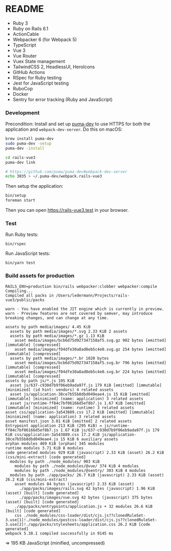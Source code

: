 # README

- Ruby 3
- Ruby on Rails 6.1
- ActionCable
- Webpacker 6 (for Webpack 5)
- TypeScript
- Vue 3
- Vue Router
- Vuex State management
- TailwindCSS 2, HeadlessUI, HeroIcons
- GitHub Actions
- RSpec for Ruby testing
- Jest for JavaScript testing
- RuboCop
- Docker
- Sentry for error tracking (Ruby and JavaScript)

### Development

Precondition: Install and set up [puma-dev](https://github.com/puma/puma-dev) to use HTTPS for both the application and `webpack-dev-server`. Do this on macOS:

```bash
brew install puma-dev
sudo puma-dev -setup
puma-dev -install

cd rails-vue3
puma-dev link

# https://github.com/puma/puma-dev#webpack-dev-server
echo 3035 > ~/.puma-dev/webpack.rails-vue3
```

Then setup the application:

```bash
bin/setup
foreman start
```

Then you can open https://rails-vue3.test in your browser.

### Test

Run Ruby tests:

```
bin/rspec
```

Run JavaScript tests:

```
bin/yarn test
```

### Build assets for production

```
RAILS_ENV=production bin/rails webpacker:clobber webpacker:compile
Compiling...
Compiled all packs in /Users/ledermann/Projects/rails-vue3/public/packs

warn - You have enabled the JIT engine which is currently in preview.
warn - Preview features are not covered by semver, may introduce breaking changes, and can change at any time.

assets by path media/images/ 4.45 KiB
  assets by path media/images/*.svg 2.33 KiB 2 assets
  assets by path media/images/*.gz 1.13 KiB
    asset media/images/bcb6d75d927347158af5.svg.gz 902 bytes [emitted] [immutable] [compressed]
    asset media/images/f04dfe30a8ad8eb5c4e0.svg.gz 254 bytes [emitted] [immutable] [compressed]
  assets by path media/images/*.br 1020 bytes
    asset media/images/bcb6d75d927347158af5.svg.br 796 bytes [emitted] [immutable] [compressed]
    asset media/images/f04dfe30a8ad8eb5c4e0.svg.br 224 bytes [emitted] [immutable] [compressed]
assets by path js/*.js 195 KiB
  asset js/637-c930d7b9f06eb9ada97f.js 179 KiB [emitted] [immutable] [minimized] (id hint: vendors) 4 related assets
  asset js/application-38ce7b55b8dbd049eae4.js 15 KiB [emitted] [immutable] [minimized] (name: application) 3 related assets
  asset js/runtime-ff84c7bf06166d5ef8b7.js 1.67 KiB [emitted] [immutable] [minimized] (name: runtime) 3 related assets
asset css/application-3a543889.css 17.2 KiB [emitted] [immutable] [minimized] (name: application) 3 related assets
asset manifest.json 3.01 KiB [emitted] 2 related assets
Entrypoint application 213 KiB (295 KiB) = js/runtime-ff84c7bf06166d5ef8b7.js 1.67 KiB js/637-c930d7b9f06eb9ada97f.js 179 KiB css/application-3a543889.css 17.2 KiB js/application-38ce7b55b8dbd049eae4.js 15 KiB 6 auxiliary assets
orphan modules 469 KiB [orphan] 345 modules
runtime modules 3.71 KiB 8 modules
code generated modules 929 KiB (javascript) 2.33 KiB (asset) 26.2 KiB (css/mini-extract) [code generated]
  modules by path ./node_modules/ 903 KiB
    modules by path ./node_modules/@vue/ 374 KiB 4 modules
    modules by path ./node_modules/@sentry/ 303 KiB 4 modules
  modules by path ./app/packs/ 26.7 KiB (javascript) 2.33 KiB (asset) 26.2 KiB (css/mini-extract)
    asset modules 84 bytes (javascript) 2.33 KiB (asset)
      ./app/packs/images/rails.svg 42 bytes (javascript) 1.96 KiB (asset) [built] [code generated]
      ./app/packs/images/vue.svg 42 bytes (javascript) 375 bytes (asset) [built] [code generated]
    ./app/packs/entrypoints/application.js + 32 modules 26.6 KiB [built] [code generated]
    css ./node_modules/css-loader/dist/cjs.js??clonedRuleSet-3.use[1]!./node_modules/postcss-loader/dist/cjs.js??clonedRuleSet-3.use[2]!./app/packs/stylesheets/application.css 26.2 KiB [code generated]
webpack 5.38.1 compiled successfully in 9145 ms
```

=> 195 KB JavaScript (minified, uncompressed)
